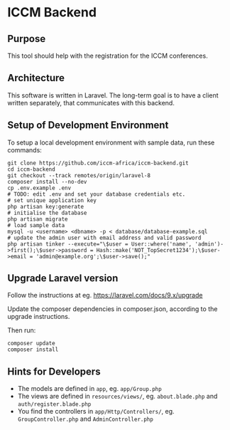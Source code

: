 ICCM Backend
============

Purpose
-------

This tool should help with the registration for the ICCM conferences.

Architecture
------------

This software is written in Laravel.
The long-term goal is to have a client written separately, that communicates with this backend.

Setup of Development Environment
--------------------------------

To setup a local development environment with sample data, run these commands:

```
git clone https://github.com/iccm-africa/iccm-backend.git
cd iccm-backend
git checkout --track remotes/origin/laravel-8
composer install --no-dev
cp .env.example .env
# TODO: edit .env and set your database credentials etc.
# set unique application key
php artisan key:generate
# initialise the database
php artisan migrate
# load sample data
mysql -u <username> <dbname> -p < database/database-example.sql
# update the admin user with email address and valid password
php artisan tinker --execute="\$user = User::where('name', 'admin')->first();\$user->password = Hash::make('NOT_TopSecret1234');\$user->email = 'admin@example.org';\$user->save();"
```

Upgrade Laravel version
-----------------------

Follow the instructions at eg. https://laravel.com/docs/9.x/upgrade

Update the composer dependencies in composer.json, according to the upgrade instructions.

Then run:

```
composer update
composer install
```

Hints for Developers
--------------------

* The models are defined in `app`, eg. `app/Group.php`
* The views are defined in `resources/views/`, eg. `about.blade.php` and `auth/register.blade.php`
* You find the controllers in `app/Http/Controllers/`, eg. `GroupController.php` and `AdminController.php`
